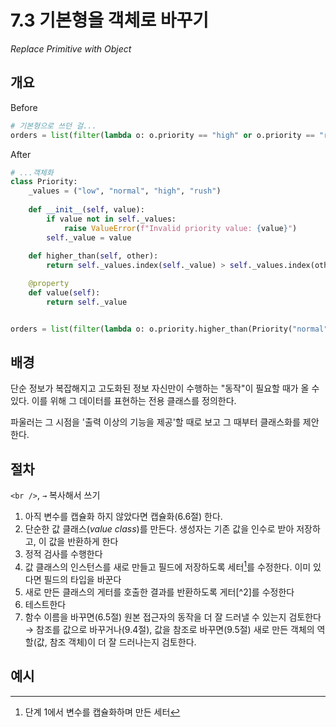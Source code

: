 # 7.3 기본형을 객체로 바꾸기

_Replace Primitive with Object_

## 개요

Before

```python
# 기본형으로 쓰던 걸...
orders = list(filter(lambda o: o.priority == "high" or o.priority == "rush", orders))
```

After

```python
# ...객체화
class Priority:
    _values = ("low", "normal", "high", "rush")
    
    def __init__(self, value):
        if value not in self._values:
            raise ValueError(f"Invalid priority value: {value}")
        self._value = value
    
    def higher_than(self, other):
        return self._values.index(self._value) > self._values.index(other._value)

    @property
    def value(self):
        return self._value


orders = list(filter(lambda o: o.priority.higher_than(Priority("normal")), orders))
```

## 배경

단순 정보가 복잡해지고 고도화된 정보 자신만이 수행하는 "동작"이 필요할 때가 올 수 있다. 이를 위해 그 데이터를 표현하는 전용 클래스를 정의한다.

파울러는 그 시점을 '출력 이상의 기능을 제공'할 때로 보고 그 때부터 클래스화를 제안한다.

## 절차

`<br />`, `→` 복사해서 쓰기

1. 아직 변수를 캡슐화 하지 않았다면 캡슐화(6.6절) 한다.
2. 단순한 값 클래스(_value class_)를 만든다. 생성자는 기존 값을 인수로 받아 저장하고, 이 값을 반환하게 한다
3. 정적 검사를 수행한다
4. 값 클래스의 인스턴스를 새로 만들고 필드에 저장하도록 세터[^1]를 수정한다. 이미 있다면 필드의 타입을 바꾼다
5. 새로 만든 클래스의 게터를 호출한 결과를 반환하도록 게터[^2]를 수정한다
6. 테스트한다
7. 함수 이름을 바꾸면(6.5절) 원본 접근자의 동작을 더 잘 드러낼 수 있는지 검토한다 <br />
→ 참조를 값으로 바꾸거나(9.4절), 값을 참조로 바꾸면(9.5절) 새로 만든 객체의 역할(값, 참조 객체)이 더 잘 드러나는지 검토한다.

## 예시


[^1]: 단계 1에서 변수를 캡슐화하며 만든 세터
[^1]: 단계 1에서 변수를 캡슐화하며 만든 게터